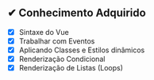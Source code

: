 ## ✔ Conhecimento Adquirido

- [x] Sintaxe do Vue 
- [x] Trabalhar com Eventos
- [x] Aplicando Classes e Estilos dinâmicos
- [x] Renderização Condicional
- [x] Renderização de Listas (Loops)